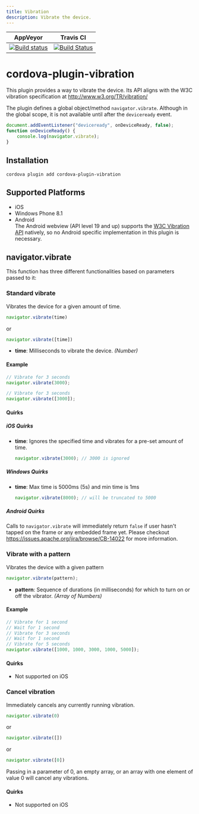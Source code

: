 ```yaml
---
title: Vibration
description: Vibrate the device.
---
```

<!--
# license: Licensed to the Apache Software Foundation (ASF) under one
#         or more contributor license agreements.  See the NOTICE file
#         distributed with this work for additional information
#         regarding copyright ownership.  The ASF licenses this file
#         to you under the Apache License, Version 2.0 (the
#         "License"); you may not use this file except in compliance
#         with the License.  You may obtain a copy of the License at
#
#           http://www.apache.org/licenses/LICENSE-2.0
#
#         Unless required by applicable law or agreed to in writing,
#         software distributed under the License is distributed on an
#         "AS IS" BASIS, WITHOUT WARRANTIES OR CONDITIONS OF ANY
#         KIND, either express or implied.  See the License for the
#         specific language governing permissions and limitations
#         under the License.
-->

|AppVeyor|Travis CI|
|:-:|:-:|
|[![Build status](https://ci.appveyor.com/api/projects/status/github/apache/cordova-plugin-vibration?branch=master)](https://ci.appveyor.com/project/ApacheSoftwareFoundation/cordova-plugin-vibration)|[![Build Status](https://travis-ci.org/apache/cordova-plugin-vibration.svg?branch=master)](https://travis-ci.org/apache/cordova-plugin-vibration)|

# cordova-plugin-vibration

This plugin provides a way to vibrate the device. Its API aligns with the W3C vibration specification at http://www.w3.org/TR/vibration/

The plugin defines a global object/method `navigator.vibrate`. Although in the global scope, it is not available until after the `deviceready` event.

```javascript
document.addEventListener("deviceready", onDeviceReady, false);
function onDeviceReady() {
    console.log(navigator.vibrate);
}
```

## Installation

```console
cordova plugin add cordova-plugin-vibration
```

## Supported Platforms

- iOS
- Windows Phone 8.1
- Android  
  The Android webview (API level 19 and up) supports the [W3C Vibration API](https://www.w3.org/TR/vibration/) natively, so no Android specific implementation in this plugin is necessary.

## navigator.vibrate

This function has three different functionalities based on parameters passed to it:

### Standard vibrate

Vibrates the device for a given amount of time.

```javascript
navigator.vibrate(time)
```
or
```javascript
navigator.vibrate([time])
```

- __time__: Milliseconds to vibrate the device. _(Number)_

#### Example

```javascript
// Vibrate for 3 seconds
navigator.vibrate(3000);

// Vibrate for 3 seconds
navigator.vibrate([3000]);
```

#### Quirks

##### iOS Quirks

- __time__: Ignores the specified time and vibrates for a pre-set amount of time.

    ```javascript
    navigator.vibrate(3000); // 3000 is ignored
    ```

##### Windows Quirks

- __time__: Max time is 5000ms (5s) and min time is 1ms

    ```javascript
    navigator.vibrate(8000); // will be truncated to 5000
    ```

##### Android Quirks

Calls to `navigator.vibrate` will immediately return `false` if user hasn't tapped on the frame or any embedded frame yet. Please checkout https://issues.apache.org/jira/browse/CB-14022 for more information.

### Vibrate with a pattern

Vibrates the device with a given pattern

```javascript
navigator.vibrate(pattern);
```
- __pattern__: Sequence of durations (in milliseconds) for which to turn on or off the vibrator. _(Array of Numbers)_

#### Example

```javascript
// Vibrate for 1 second
// Wait for 1 second
// Vibrate for 3 seconds
// Wait for 1 second
// Vibrate for 5 seconds
navigator.vibrate([1000, 1000, 3000, 1000, 5000]);
```

#### Quirks

- Not supported on iOS

### Cancel vibration

Immediately cancels any currently running vibration.
```javascript
navigator.vibrate(0)
```
or
```javascript
navigator.vibrate([])
```
or
```javascript
navigator.vibrate([0])
```
Passing in a parameter of 0, an empty array, or an array with one element of value 0 will cancel any vibrations.

#### Quirks

- Not supported on iOS
